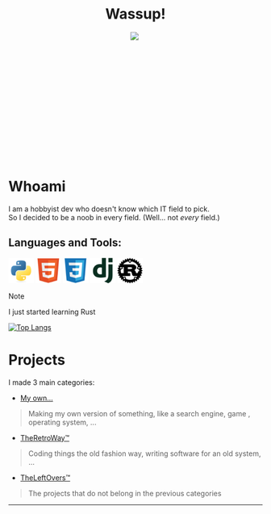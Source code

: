 <h1 align="center">Wassup! </h1>

<div id="header" align="center" style="width:500px; height:250px;">
 <img src="https://hc-cdn.hel1.your-objectstorage.com/s/v3/0fd9995d0388560aaac341c227426551825121a5_image.png"/>
</div>


# Whoami

I am a hobbyist dev who doesn't know which IT field to pick.  
So I decided to be a noob in every field. (Well... not *every* field.)
## Languages and Tools: 
<div>
 <img width="50" height="50" src="https://github.com/devicons/devicon/blob/master/icons/python/python-original.svg" />
 <img width="50" height="50" src="https://github.com/devicons/devicon/blob/master/icons/html5/html5-original.svg" />
 <img width="50" height="50" src="https://github.com/devicons/devicon/blob/master/icons/css3/css3-original.svg" />
 <img width="50" height="50" src="https://github.com/devicons/devicon/blob/master/icons/django/django-plain.svg" />
 <img width="50" height="50" src="https://github.com/devicons/devicon/blob/master/icons/rust/rust-original.svg" />  
</div>  

>[!NOTE]
> I just started learning Rust

[![Top Langs](https://github-readme-stats.vercel.app/api/top-langs/?username=fungichi&layout=compact&theme=vision-friendly-dark)](https://github.com/anuraghazra/github-readme-stats)
# Projects
I made 3 main categories:
 - [My own... ](My_own.md)
> Making my own version of something, like a search engine, game , operating system, ...
 - [TheRetroWay™ ](TheRetroWay.md)
> Coding things the old fashion way, writing software for an old system, ...
 - [TheLeftOvers™ ](TheLeftOvers.md) 
> The projects that do not belong in the previous categories
---
